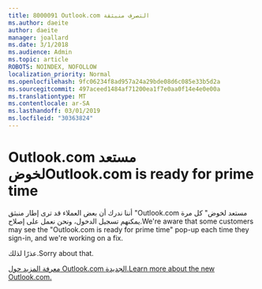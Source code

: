 ```yaml
---
title: 8000091 Outlook.com التصرف منبثقة
ms.author: daeite
author: daeite
manager: joallard
ms.date: 3/1/2018
ms.audience: Admin
ms.topic: article
ROBOTS: NOINDEX, NOFOLLOW
localization_priority: Normal
ms.openlocfilehash: 9fc06234f8ad957a24a29bde08d6c085e33b5d2a
ms.sourcegitcommit: 497aceed1484af71200ea1f7e0aa0f14e4e0e00a
ms.translationtype: MT
ms.contentlocale: ar-SA
ms.lasthandoff: 03/01/2019
ms.locfileid: "30363824"
---
```

# <a name="outlookcom-is-ready-for-prime-time"></a><span data-ttu-id="e4ff0-102">Outlook.com مستعد لخوض</span><span class="sxs-lookup"><span data-stu-id="e4ff0-102">Outlook.com is ready for prime time</span></span>

<span data-ttu-id="e4ff0-103">أننا ندرك أن بعض العملاء قد ترى إطار منبثق "Outlook.com مستعد لخوض" كل مرة يمكنهم تسجيل الدخول، ونحن نعمل على إصلاح.</span><span class="sxs-lookup"><span data-stu-id="e4ff0-103">We're aware that some customers may see the "Outlook.com is ready for prime time" pop-up each time they sign-in, and we're working on a fix.</span></span>

<span data-ttu-id="e4ff0-104">عذرًا لذلك.</span><span class="sxs-lookup"><span data-stu-id="e4ff0-104">Sorry about that.</span></span>

[<span data-ttu-id="e4ff0-105">معرفة المزيد حول Outlook.com الجديدة.</span><span class="sxs-lookup"><span data-stu-id="e4ff0-105">Learn more about the new Outlook.com.</span></span>](https://go.microsoft.com/fwlink/p/?linkid=2001300)